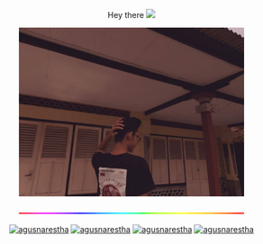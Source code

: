 <p align="center"> Hey there <img src="https://media.giphy.com/media/hvRJCLFzcasrR4ia7z/giphy.gif" width="25px"></p>

<p  align="center"><img height="300" src = "https://github.com/agusnarestha/agusnarestha/blob/master/gusnar.jpg"></p>
<p  align="center"><img src = "https://github.com/agusnarestha/agusnarestha/blob/master/rainbow.gif"></p>
<p align="center">
<a href="https://twitter.com/agusnarestha" target="blank"><img align="center" src="https://img.shields.io/badge/Twitter-1DA1F2?style=for-the-badge&logo=twitter&logoColor=white" alt="agusnarestha"/></a>
<a href="https://linkedin.com/in/agusnarestha" target="blank"><img align="center" src="https://img.shields.io/badge/LinkedIn-0077B5?style=for-the-badge&logo=linkedin&logoColor=white" alt="agusnarestha"/></a>
<a href="https://fb.com/agusnarestha" target="blank"><img align="center" src="https://img.shields.io/badge/Facebook-1877F2?style=for-the-badge&logo=facebook&logoColor=white" alt="agusnarestha"/></a>
<a href="https://instagram.com/agusnarestha" target="blank"><img align="center" src="https://img.shields.io/badge/Instagram-E4405F?style=for-the-badge&logo=instagram&logoColor=white" alt="agusnarestha" height="30" width="40" /></a>
</p>

<p img align="center" src="https://github-readme-stats.vercel.app/api/top-langs?username=agusnarestha&show_icons=true&locale=en&layout=compact" alt="agusnarestha" /></p>

